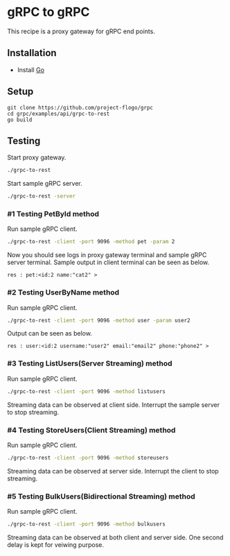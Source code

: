 # gRPC to gRPC
This recipe is a proxy gateway for gRPC end points.

## Installation
* Install [Go](https://golang.org/)

## Setup
```
git clone https://github.com/project-flogo/grpc
cd grpc/examples/api/grpc-to-rest
go build
```

## Testing
Start proxy gateway.
```bash
./grpc-to-rest
```

Start sample gRPC server.
```bash
./grpc-to-rest -server
```

### #1 Testing PetById method
Run sample gRPC client.
```bash
./grpc-to-rest -client -port 9096 -method pet -param 2
```
Now you should see logs in proxy gateway terminal and sample gRPC server terminal. Sample output in client terminal can be seen as below.
```
res : pet:<id:2 name:"cat2" >
```
### #2 Testing UserByName method
Run sample gRPC client.
```bash
./grpc-to-rest -client -port 9096 -method user -param user2
```
Output can be seen as below.
```
res : user:<id:2 username:"user2" email:"email2" phone:"phone2" >
```
### #3 Testing ListUsers(Server Streaming) method
Run sample gRPC client.
```bash
./grpc-to-rest -client -port 9096 -method listusers
```
Streaming data can be observed at client side. Interrupt the sample server to stop streaming.

### #4 Testing StoreUsers(Client Streaming) method
Run sample gRPC client.
```bash
./grpc-to-rest -client -port 9096 -method storeusers
```
Streaming data can be observed at server side. Interrupt the client to stop streaming.

### #5 Testing BulkUsers(Bidirectional Streaming) method
Run sample gRPC client.
```bash
./grpc-to-rest -client -port 9096 -method bulkusers
```
Streaming data can be observed at both client and server side. One second delay is kept for veiwing purpose.
